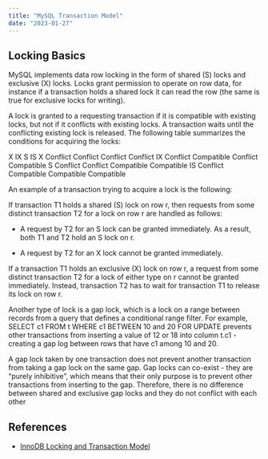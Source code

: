 ```yaml
---
title: "MySQL Transaction Model"
date: "2023-01-27"
---
```


## Locking Basics

MySQL implements data row locking in the form of shared (S) locks and exclusive (X) locks. Locks grant permission to operate on row data, for instance if a transaction holds a shared lock it can read the row (the same is true for exclusive locks for writing).

A lock is granted to a requesting transaction if it is compatible with existing locks, but not if it conflicts with existing locks. A transaction waits until the conflicting existing lock is released. The following table summarizes the conditions for acquiring the locks:

X	IX	S	IS
X	Conflict	Conflict	Conflict	Conflict
IX	Conflict	Compatible	Conflict	Compatible
S	Conflict	Conflict	Compatible	Compatible
IS	Conflict	Compatible	Compatible	Compatible

An example of a transaction trying to acquire a lock is the following:

If transaction T1 holds a shared (S) lock on row r, then requests from some distinct transaction T2 for a lock on row r are handled as follows:

- A request by T2 for an S lock can be granted immediately. As a result, both T1 and T2 hold an S lock on r.

- A request by T2 for an X lock cannot be granted immediately.

If a transaction T1 holds an exclusive (X) lock on row r, a request from some distinct transaction T2 for a lock of either type on r cannot be granted immediately. Instead, transaction T2 has to wait for transaction T1 to release its lock on row r.

Another type of lock is a gap lock, which is a lock on a range between records from a query that defines a conditional range filter. For example, SELECT c1 FROM t WHERE c1 BETWEEN 10 and 20 FOR UPDATE prevents other transactions from inserting a value of 12 or 18 into column t.c1 - creating a gap log between rows that have c1 among 10 and 20.

A gap lock taken by one transaction does not prevent another transaction from taking a gap lock on the same gap.  Gap locks can co-exist - they are “purely inhibitive”, which means that their only purpose is to prevent other transactions from inserting to the gap. Therefore, there is no difference between shared and exclusive gap locks and they do not conflict with each other

## References

* [InnoDB Locking and Transaction Model][1]

[1]: https://dev.mysql.com/doc/refman/5.7/en/innodb-locking-transaction-model.html

